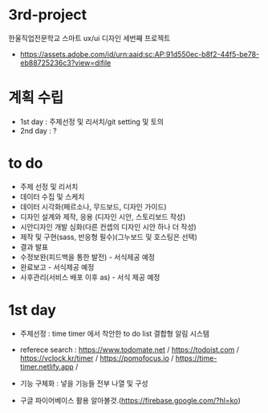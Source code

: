 # 3rd-project
한울직업전문학교 스마트 ux/ui 디자인 세번째 프로젝트
- https://assets.adobe.com/id/urn:aaid:sc:AP:91d550ec-b8f2-44f5-be78-eb88725236c3?view=difile

# 계획 수립
- 1st day : 주제선정 및 리서치/git setting 및 토의
- 2nd day : ?

# to do
- 주제 선정 및 리서치
- 데이터 수집 및 스케치
- 데이터 시각화(페르소나, 무드보드, 디자인 가이드)
- 디자인 설계와 제작, 응용 (디자인 시안, 스토리보드 작성)
- 시안디자인 개발 심화(다른 컨셉의 디자인 시안 하나 더 작성)
- 제작 및 구현(sass, 반응형 필수)(그누보드 및 호스팅은 선택)
- 결과 발표
- 수정보완(피드백을 통한 발전) - 서식제공 예정
- 완료보고 - 서식제공 예정
- 사후관리(서비스 배포 이후 as) - 서식 제공 예정

# 1st day
- 주제선정 : time timer 에서 착안한 to do list 결합형 알림 시스템
- referece search : https://www.todomate.net / https://todoist.com / https://vclock.kr/timer / https://pomofocus.io / https://time-timer.netlify.app / 
- 기능 구체화 : 넣을 기능들 전부 나열 및 구성

- 구글 파이어베이스 활용 알아볼것.(https://firebase.google.com/?hl=ko)